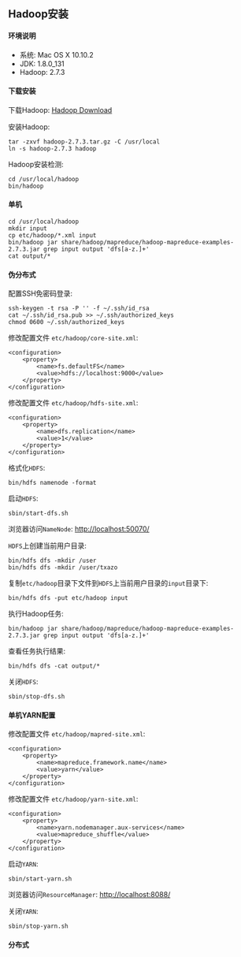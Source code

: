 ## Hadoop安装

#### 环境说明

* 系统: Mac OS X 10.10.2
* JDK: 1.8.0_131
* Hadoop: 2.7.3

#### 下载安装

下载Hadoop: [Hadoop Download](http://hadoop.apache.org/releases.html)

安装Hadoop:

```
tar -zxvf hadoop-2.7.3.tar.gz -C /usr/local
ln -s hadoop-2.7.3 hadoop
```

Hadoop安装检测:

```
cd /usr/local/hadoop
bin/hadoop
```

#### 单机

```
cd /usr/local/hadoop
mkdir input
cp etc/hadoop/*.xml input
bin/hadoop jar share/hadoop/mapreduce/hadoop-mapreduce-examples-2.7.3.jar grep input output 'dfs[a-z.]+'
cat output/*
```

#### 伪分布式

配置SSH免密码登录:

```
ssh-keygen -t rsa -P '' -f ~/.ssh/id_rsa
cat ~/.ssh/id_rsa.pub >> ~/.ssh/authorized_keys
chmod 0600 ~/.ssh/authorized_keys
```

修改配置文件 `etc/hadoop/core-site.xml`:

```
<configuration>
    <property>
        <name>fs.defaultFS</name>
        <value>hdfs://localhost:9000</value>
    </property>
</configuration>
```

修改配置文件 `etc/hadoop/hdfs-site.xml`:

```
<configuration>
    <property>
        <name>dfs.replication</name>
        <value>1</value>
    </property>
</configuration>
```

格式化`HDFS`:

```
bin/hdfs namenode -format
```

启动`HDFS`:

```
sbin/start-dfs.sh
```

浏览器访问`NameNode`: [http://localhost:50070/](http://localhost:50070/)

`HDFS`上创建当前用户目录:

```
bin/hdfs dfs -mkdir /user
bin/hdfs dfs -mkdir /user/txazo
```

复制`etc/hadoop`目录下文件到`HDFS`上当前用户目录的`input`目录下:

```
bin/hdfs dfs -put etc/hadoop input
```

执行Hadoop任务:

```
bin/hadoop jar share/hadoop/mapreduce/hadoop-mapreduce-examples-2.7.3.jar grep input output 'dfs[a-z.]+'
```

查看任务执行结果:

```
bin/hdfs dfs -cat output/*
```

关闭`HDFS`:

```
sbin/stop-dfs.sh
```

#### 单机YARN配置

修改配置文件 `etc/hadoop/mapred-site.xml`:

```
<configuration>
    <property>
        <name>mapreduce.framework.name</name>
        <value>yarn</value>
    </property>
</configuration>
```

修改配置文件 `etc/hadoop/yarn-site.xml`:

```
<configuration>
    <property>
        <name>yarn.nodemanager.aux-services</name>
        <value>mapreduce_shuffle</value>
    </property>
</configuration>
```

启动`YARN`:

```
sbin/start-yarn.sh
```

浏览器访问`ResourceManager`: [http://localhost:8088/](http://localhost:8088/)

关闭`YARN`:

```
sbin/stop-yarn.sh
```

#### 分布式
